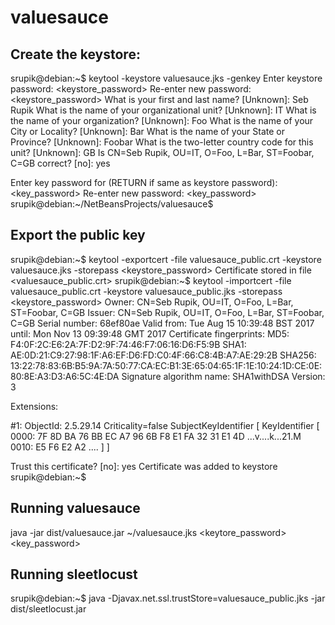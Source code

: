 # valuesauce

## Create the keystore:

srupik@debian:~$ keytool -keystore valuesauce.jks -genkey
Enter keystore password:  <keystore_password>
Re-enter new password: <keystore_password>
What is your first and last name?
  [Unknown]:  Seb Rupik
What is the name of your organizational unit?
  [Unknown]:  IT
What is the name of your organization?
  [Unknown]:  Foo
What is the name of your City or Locality?
  [Unknown]:  Bar
What is the name of your State or Province?
  [Unknown]:  Foobar
What is the two-letter country code for this unit?
  [Unknown]:  GB
Is CN=Seb Rupik, OU=IT, O=Foo, L=Bar, ST=Foobar, C=GB correct?
  [no]:  yes

Enter key password for <mykey>
	(RETURN if same as keystore password):  <key_password>
Re-enter new password: <key_password>
srupik@debian:~/NetBeansProjects/valuesauce$

## Export the public key

srupik@debian:~$ keytool -exportcert -file valuesauce_public.crt -keystore valuesauce.jks -storepass <keystore_password>
Certificate stored in file <valuesauce_public.crt>
srupik@debian:~$ keytool -importcert -file valuesauce_public.crt -keystore valuesauce_public.jks -storepass <keystore_password>
Owner: CN=Seb Rupik, OU=IT, O=Foo, L=Bar, ST=Foobar, C=GB
Issuer: CN=Seb Rupik, OU=IT, O=Foo, L=Bar, ST=Foobar, C=GB
Serial number: 68ef80ae
Valid from: Tue Aug 15 10:39:48 BST 2017 until: Mon Nov 13 09:39:48 GMT 2017
Certificate fingerprints:
	 MD5:  F4:0F:2C:E6:2A:7F:D2:9F:74:46:F7:06:16:D6:F5:9B
	 SHA1: AE:0D:21:C9:27:98:1F:A6:EF:D6:FD:C0:4F:66:C8:4B:A7:AE:29:2B
	 SHA256: 13:22:78:83:6B:B5:9A:7A:50:77:CA:EC:B1:3E:65:04:65:1F:1E:10:24:1D:CE:0E:80:8E:A3:D3:A6:5C:4E:DA
	 Signature algorithm name: SHA1withDSA
	 Version: 3

Extensions: 

#1: ObjectId: 2.5.29.14 Criticality=false
SubjectKeyIdentifier [
KeyIdentifier [
0000: 7F 8D BA 76 BB EC A7 96   6B F8 E1 FA 32 31 E1 4D  ...v....k...21.M
0010: E5 F6 E2 A2                                        ....
]
]

Trust this certificate? [no]:  yes
Certificate was added to keystore
srupik@debian:~$


## Running valuesauce

java -jar dist/valuesauce.jar ~/valuesauce.jks <keytore_password> <key_password>

## Running sleetlocust

srupik@debian:~$ java -Djavax.net.ssl.trustStore=valuesauce_public.jks -jar dist/sleetlocust.jar

